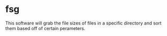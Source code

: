 # fsg
This software will grab the file sizes of files in a specific directory and sort them based off of certain perameters.
